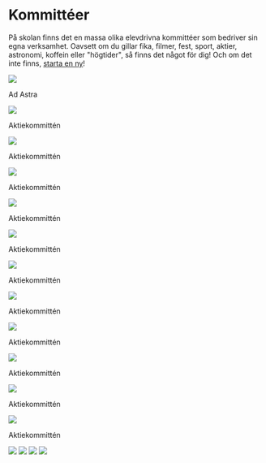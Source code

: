 
<h1>Kommittéer</h1>

På skolan finns det en massa olika elevdrivna kommittéer som bedriver sin egna verksamhet. Oavsett om du gillar fika, filmer, fest, sport, aktier, astronomi, koffein eller "högtider", så finns det något för dig! Och om det inte finns, [starta en ny](/startakommitte/)!

<div class="row">
  <div class="column">
    <img src="/assets/kommitteer/adastra.PNG">
	<p>Ad Astra</p>
    <img src="/assets/kommitteer/aktie.PNG">
	<p>Aktiekommittén</p>
    <img src="/assets/kommitteer/bak.PNG">
	<p>Aktiekommittén</p>
    <img src="/assets/kommitteer/bio.PNG">
	<p>Aktiekommittén</p>
  </div>
  <div class="column">
    <img src="/assets/kommitteer/chess.PNG">
	<p>Aktiekommittén</p>
    <img src="/assets/kommitteer/choir.PNG">
	<p>Aktiekommittén</p>
    <img src="/assets/kommitteer/fc.PNG">
	<p>Aktiekommittén</p>
    <img src="/assets/kommitteer/hogtid.PNG">
	<p>Aktiekommittén</p>

  </div>
  <div class="column">
    <img src="/assets/kommitteer/killer.PNG">
	<p>Aktiekommittén</p>
    <img src="/assets/kommitteer/koffein.PNG">
	<p>Aktiekommittén</p>
    <img src="/assets/kommitteer/pccac.PNG">
	<p>Aktiekommittén</p>
    <img src="/assets/kommitteer/science.PNG">
	<p>Aktiekommittén</p>
  </div>
  <div class="column">
    <img src="/assets/kommitteer/sorority.PNG">
    <img src="/assets/kommitteer/sport.PNG">
    <img src="/assets/kommitteer/student.PNG">
    <img src="/assets/kommitteer/vkvp.PNG">
  </div>
</div>
